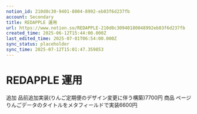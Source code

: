 ```yaml
---
notion_id: 210d0c30-9401-8004-8992-eb03f6d237fb
account: Secondary
title: REDAPPLE 運用
url: https://www.notion.so/REDAPPLE-210d0c30940180048992eb03f6d237fb
created_time: 2025-06-12T15:44:00.000Z
last_edited_time: 2025-07-01T06:54:00.000Z
sync_status: placeholder
sync_time: 2025-07-12T15:01:47.359853
---
```

# REDAPPLE 運用

追加
品前追加実装(りんご定期便のデザイン変更に伴う構築)7700円
商品 ページりんごデータのタイトルをメタフィールドで実装6600円
